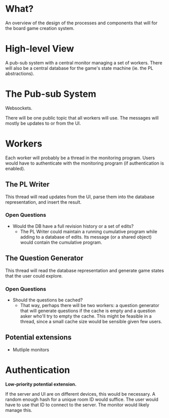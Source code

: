 # What?

An overview of the design of the processes and components that will for the board game creation system.

# High-level View

A pub-sub system with a central monitor managing a set of workers. There will also be a central database
for the game's state machine (ie. the PL abstractions).

# The Pub-sub System

Websockets.

There will be one public topic that all workers will use. The messages will mostly be updates to or from the UI.

# Workers

Each worker will probably be a thread in the monitoring program. Users would have to authenticate with the
monitoring program (if authentication is enabled).

## The PL Writer

This thread will read updates from the UI, parse them into the database representation, and insert the result.

### Open Questions

- Would the DB have a full revision history or a set of edits?
  - The PL Writer could maintain a running cumulative program while adding to a database of edits.
    Its message (or a shared object) would contain the cumulative program.

## The Question Generator

This thread will read the database representation and generate game states that the user could explore.

### Open Questions

- Should the questions be cached?
  - That way, perhaps there will be two workers: a question generator that will generate questions if the
    cache is empty and a question asker who'll try to empty the cache. This might be feasible in a thread,
    since a small cache size would be sensible given few users.

## Potential extensions

- Mutliple monitors

# Authentication

**Low-priority potential extension.**

If the server and UI are on different devices, this would be necessary. A random enough hash for a unique
room ID would suffice. The user would have to use that ID to connect to the server. The monitor would likely
manage this.